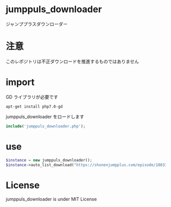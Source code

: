 # jumppuls_downloader

ジャンププラスダウンローダー<br>

# 注意

このレポジトリは不正ダウンロードを推進するものではありません<br>

# import

GD ライブラリが必要です

```ubuntu
apt-get install php7.0-gd
```

jumppuls_downloader をロードします<br>

```php
include('jumppuls_downloader.php');
```

# use

```php
$instance = new jumppuls_downloader();
$instance->auto_list_download("https://shonenjumpplus.com/episode/10833519556325021865", true,1); //URL 次の話をダウンロードするか 遅延(sec)
```

# License

jumppuls_downloader is under MIT License
